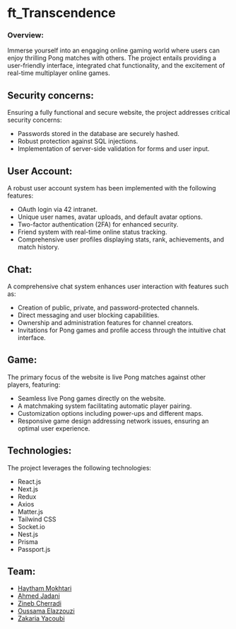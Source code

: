 # ft_Transcendence
### Overview:
Immerse yourself into an engaging online gaming world where users can enjoy thrilling Pong matches with others. The project entails providing a user-friendly interface, integrated chat functionality, and the excitement of real-time multiplayer online games.

## Security concerns:
Ensuring a fully functional and secure website, the project addresses critical security concerns:

- Passwords stored in the database are securely hashed.
- Robust protection against SQL injections.
- Implementation of server-side validation for forms and user input.

## User Account:
A robust user account system has been implemented with the following features:

- OAuth login via 42 intranet.
- Unique user names, avatar uploads, and default avatar options.
- Two-factor authentication (2FA) for enhanced security.
- Friend system with real-time online status tracking.
- Comprehensive user profiles displaying stats, rank, achievements, and match history.

## Chat:
A comprehensive chat system enhances user interaction with features such as:

- Creation of public, private, and password-protected channels.
- Direct messaging and user blocking capabilities.
- Ownership and administration features for channel creators.
- Invitations for Pong games and profile access through the intuitive chat interface.

## Game:
The primary focus of the website is live Pong matches against other players, featuring:

- Seamless live Pong games directly on the website.
- A matchmaking system facilitating automatic player pairing.
- Customization options including power-ups and different maps.
- Responsive game design addressing network issues, ensuring an optimal user experience.

## Technologies:
The project leverages the following technologies:

- React.js
- Next.js
- Redux
- Axios
- Matter.js
- Tailwind CSS
- Socket.io
- Nest.js
- Prisma
- Passport.js

## Team:
- [Haytham Mokhtari](https://github.com/haytham10)
- [Ahmed Jadani](https://github.com/0xPacman)
- [Zineb Cherradi](https://github.com/funke09)
- [Oussama Elazzouzi](https://github.com/Oussamazz)
- [Zakaria Yacoubi](https://github.com/YOPll)
